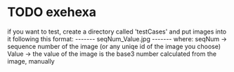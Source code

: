 # TODO exehexa
if you want to test, create a directory called 'testCases' and put images into it following this format:
------- seqNum_Value.jpg -------
where:
  seqNum -> sequence number of the image (or any uniqe id of the image you choose)
  Value -> the value of the image is the base3 number calculated from the image, manually
